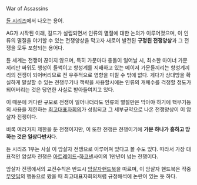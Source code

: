 War of Assassins  

[듄 시리즈](%EB%93%84%20%EC%8B%9C%EB%A6%AC%EC%A6%88.md)에서 나오는 용어.

AG가 시작된 이래, 길드가 설립되면서 인류의 멸절에 대한 논의가 이루어졌으며, 이 인류의 멸절을 야기할 수 있는 전쟁양상을 막고자 새로이
발전된 **규정된 전쟁양상**과 그 전쟁을 모두 포함되는 용어다.

듄 세계는 전쟁이 끊이지 않으며, 특히 가문마다 충돌이 일어날 시, 최소한 마이너 가문끼리만 싸워도 행성이 들썩이고 항성계를 지배하고 있는
메이저 가문들끼리는 항성계끼리의 전쟁이 되어버리므로 전 우주적으로 영향을 미칠 수 밖에 없다. 게다가 상대방을 확실하게 말살할 수 있는
전쟁무기나 책략을 사용할시에는 인류의 개체수를 걱정할 정도가 되어버리는 것은 당연한 사실로 받아들여지고 있다.  

이 때문에 커다란 규모로 전쟁이 일어나더라도 인류의 멸절만은 막아야 하기에 핵무기등의 사용을 제한하는 [최고대표자회의](%EC%B5%9C%EA%B3%A0%EB%8C%80%ED%91%9C%EC%9E%90%ED%9A%8C%EC%9D%98.md)가 성립되고 그 세부규약으로 나온
전쟁양상이 이 암살자 전쟁이다.

비록 여러가지 제한을 둔 전쟁이지만, 이 또한 전쟁은 전쟁이기에 **가문 하나가 흥하고 망하는 것은 일상다반사**다.

듄 시리즈 1부는 사실 이 암살자 전쟁으로 이루어져 있다고 볼 수도 있다. 따라서 가장 대표적인 암살자 전쟁은 [아트레이드](%EC%95%84%ED%8A%B8%EB%A0%88%EC%9D%B4%EB%93%9C.md)-[하코넨](%ED%95%98%EC%BD%94%EB%84%A8.md)사이의 1만년이 넘는 전쟁이다.

암살자 전쟁에서의 교전수칙은 반드시 [암살자핸드북](%EC%95%94%EC%82%B4%EC%9E%90%20%ED%95%B8%EB%93%9C%EB%B6%81.md)을 따르며, 이
암살자 핸드북은 작중 [무앗딥](%EB%AC%B4%EC%95%97%EB%94%A5.md)의 행동으로 봤을 때 최고대표자회의처럼
규정해석에 논란이 있는 듯 하다.

